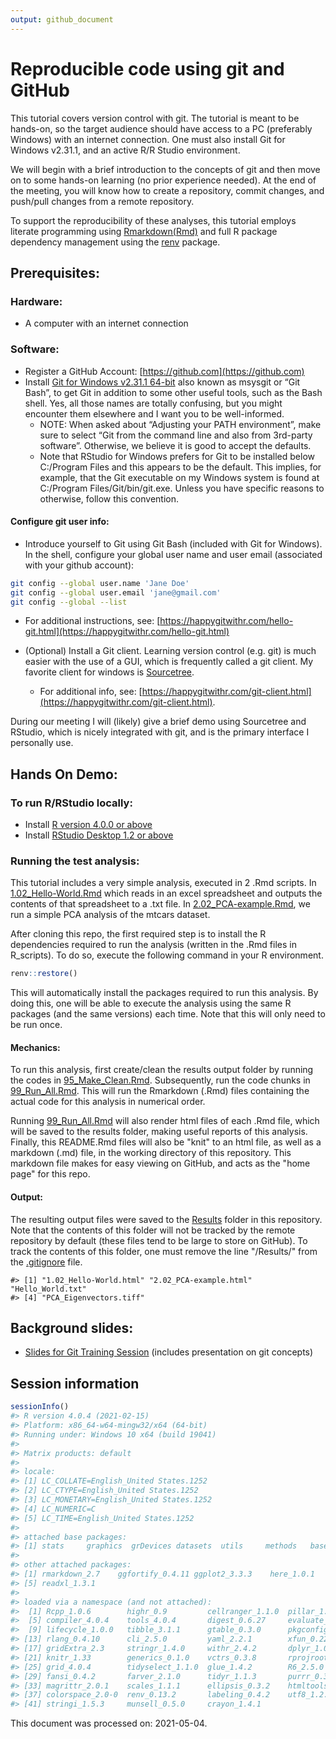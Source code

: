 ```yaml
---
output: github_document
---
```




# Reproducible code using git and GitHub

This tutorial covers version control with git. The tutorial is meant to be hands-on, so the target audience should have access to a PC (preferably Windows) with an internet connection. One must also install Git for Windows v2.31.1, and an active R/R Studio environment.

We will begin with a brief introduction to the concepts of git and then move on to some hands-on learning (no prior experience needed). At the end of the meeting, you will know how to create a repository, commit changes, and push/pull changes from a remote repository. 

To support the reproducibility of these analyses, this tutorial employs literate programming using [Rmarkdown(Rmd)](https://rmarkdown.rstudio.com/) and full R package dependency management using the [renv](https://rstudio.github.io/renv/articles/renv.html) package.

## Prerequisites:

### Hardware:
* A computer with an internet connection

### Software:
* Register a GitHub Account: [https://github.com](https://github.com)    
* Install [Git for Windows v2.31.1 64-bit](https://git-scm.com/download/win) also known as msysgit or “Git Bash”, to get Git in addition to some other useful tools, such as the Bash shell. Yes, all those names are totally confusing, but you might encounter them elsewhere and I want you to be well-informed.
  * NOTE: When asked about “Adjusting your PATH environment”, make sure to select “Git from the command line and also from 3rd-party software”. Otherwise, we believe it is good to accept the defaults.
  * Note that RStudio for Windows prefers for Git to be installed below C:/Program Files and this appears to be the default. This implies, for example, that the Git executable on my Windows system is found at C:/Program Files/Git/bin/git.exe. Unless you have specific reasons to otherwise, follow this convention.
 
#### Configure git user info:
* Introduce yourself to Git using Git Bash (included with Git for Windows). 
In the shell, configure your global user name and user email (associated with your github account):

```bash
git config --global user.name 'Jane Doe'
git config --global user.email 'jane@gmail.com'
git config --global --list
```
  * For additional instructions, see: [https://happygitwithr.com/hello-git.html](https://happygitwithr.com/hello-git.html)


* (Optional) Install a Git client. Learning version control (e.g. git) is much easier with the use of a GUI, which is frequently called a git client. My favorite client for windows is [Sourcetree](https://www.sourcetreeapp.com/). 
    * For additional info, see: [https://happygitwithr.com/git-client.html](https://happygitwithr.com/git-client.html).

During our meeting I will (likely) give a brief demo using Sourcetree and RStudio, which is nicely integrated with git, and is the primary interface I personally use.

## Hands On Demo:
### To run R/RStudio locally: 
* Install [R version 4.0.0 or above](https://www.r-project.org/)
* Install [RStudio Desktop 1.2 or above](https://rstudio.com/products/rstudio/)

### Running the test analysis:
This tutorial includes a very simple analysis, executed in 2 .Rmd scripts. In [1.02_Hello-World.Rmd](Scripts/1.02_Hello-World.Rmd)  which reads in an excel spreadsheet and outputs the contents of that spreadsheet to a .txt file. In [2.02_PCA-example.Rmd](Scripts/2.02_PCA-example.Rmd), we run a simple PCA analysis of the mtcars dataset. 

After cloning this repo, the first required step is to install the R dependencies required to run the analysis (written in the .Rmd files in R_scripts). To do so, execute the following command in your R environment.


```r
renv::restore()
```

This will automatically install the packages required to run this analysis. By doing this, one will be able to execute the analysis using the same R packages (and the same versions) each time. Note that this will only need to be run once. 

#### Mechanics:
To run this analysis, first create/clean the results output folder by running the codes in [95_Make_Clean.Rmd](). Subsequently, run the code chunks in [99_Run_All.Rmd](R_scripts/99_Run_All.Rmd). This will run the Rmarkdown (.Rmd) files containing the actual code for this analysis in numerical order. 

Running [99_Run_All.Rmd](R_scripts/99_Run_All.Rmd) will also render html files of each .Rmd file, which will be saved to the results folder, making useful reports of this analysis. Finally, this README.Rmd files will also be "knit" to an html file, as well as a markdown (.md) file, in the working directory of this repository. This markdown file makes for easy viewing on GitHub, and acts as the "home page" for this repo.

#### Output:
The resulting output files were saved to the [Results](Results) folder in this repository. Note that the contents of this folder will not be tracked by the remote repository by default (these files tend to be large to store on GitHub). To track the contents of this folder, one must remove the line "/Results/" from the [.gitignore](.gitignore) file.


```
#> [1] "1.02_Hello-World.html" "2.02_PCA-example.html" "Hello_World.txt"      
#> [4] "PCA_Eigenvectors.tiff"
```

## Background slides:  
* [Slides for Git Training Session](Presentations/An_Intro_to_Git.pptx) (includes presentation on git concepts)

## Session information


```r
sessionInfo()
#> R version 4.0.4 (2021-02-15)
#> Platform: x86_64-w64-mingw32/x64 (64-bit)
#> Running under: Windows 10 x64 (build 19041)
#> 
#> Matrix products: default
#> 
#> locale:
#> [1] LC_COLLATE=English_United States.1252 
#> [2] LC_CTYPE=English_United States.1252   
#> [3] LC_MONETARY=English_United States.1252
#> [4] LC_NUMERIC=C                          
#> [5] LC_TIME=English_United States.1252    
#> 
#> attached base packages:
#> [1] stats     graphics  grDevices datasets  utils     methods   base     
#> 
#> other attached packages:
#> [1] rmarkdown_2.7    ggfortify_0.4.11 ggplot2_3.3.3    here_1.0.1      
#> [5] readxl_1.3.1    
#> 
#> loaded via a namespace (and not attached):
#>  [1] Rcpp_1.0.6        highr_0.9         cellranger_1.1.0  pillar_1.6.0     
#>  [5] compiler_4.0.4    tools_4.0.4       digest_0.6.27     evaluate_0.14    
#>  [9] lifecycle_1.0.0   tibble_3.1.1      gtable_0.3.0      pkgconfig_2.0.3  
#> [13] rlang_0.4.10      cli_2.5.0         yaml_2.2.1        xfun_0.22        
#> [17] gridExtra_2.3     stringr_1.4.0     withr_2.4.2       dplyr_1.0.5      
#> [21] knitr_1.33        generics_0.1.0    vctrs_0.3.8       rprojroot_2.0.2  
#> [25] grid_4.0.4        tidyselect_1.1.0  glue_1.4.2        R6_2.5.0         
#> [29] fansi_0.4.2       farver_2.1.0      tidyr_1.1.3       purrr_0.3.4      
#> [33] magrittr_2.0.1    scales_1.1.1      ellipsis_0.3.2    htmltools_0.5.1.1
#> [37] colorspace_2.0-0  renv_0.13.2       labeling_0.4.2    utf8_1.2.1       
#> [41] stringi_1.5.3     munsell_0.5.0     crayon_1.4.1
```

This document was processed on: 2021-05-04.

